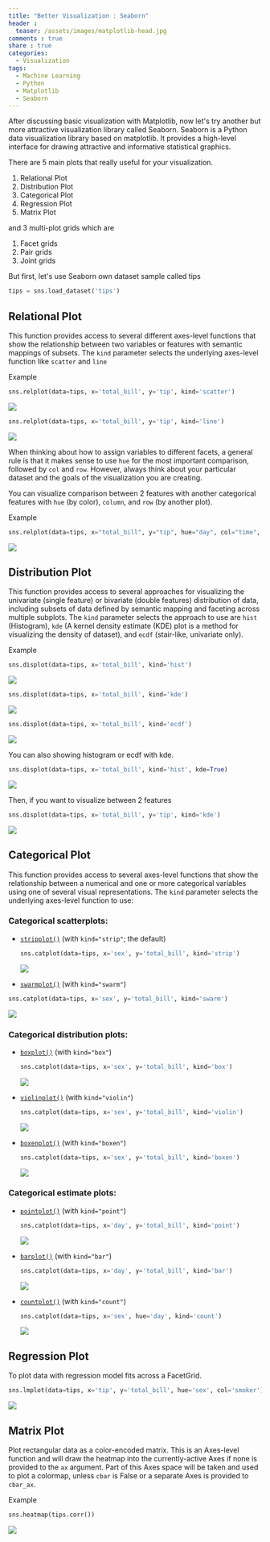 ```yaml
---
title: "Better Visualization : Seaborn"
header :
  teaser: /assets/images/matplotlib-head.jpg
comments : true
share : true
categories:
  - Visualization
tags:
  - Machine Learning
  - Python
  - Matplotlib
  - Seaborn
---
```

After discussing basic visualization with Matplotlib, now let's try another but more attractive visualization library called Seaborn. Seaborn is a Python data visualization library based on matplotlib. It provides a high-level interface for drawing attractive and informative statistical graphics.

There are 5 main plots that really useful for your visualization.

1. Relational Plot
2. Distribution Plot
3. Categorical Plot
4. Regression Plot
5. Matrix Plot

and 3 multi-plot grids which are

1. Facet grids
2. Pair grids
3. Joint grids

But first, let's use Seaborn own dataset sample called tips

```python
tips = sns.load_dataset('tips')
```

## Relational Plot

This function provides access to several different axes-level functions that show the relationship between two variables  or features with semantic mappings of subsets. The `kind` parameter selects the underlying axes-level function like `scatter` and `line`

Example

```python
sns.relplot(data=tips, x='total_bill', y='tip', kind='scatter')
```

![](https://i.ibb.co/DpKjD8J/sns-scatter.png)

```python
sns.relplot(data=tips, x='total_bill', y='tip', kind='line')
```

![](https://i.ibb.co/Chndn9X/sns-line.png)

When thinking about how to assign variables to different facets, a general rule is that it makes sense to use `hue` for the most important comparison, followed by `col` and `row`. However, always think about your particular dataset and the goals of the visualization you are creating.

You can visualize comparison between 2 features with another categorical features with `hue` (by color), `column`, and `row` (by another plot).

Example

```python
sns.relplot(data=tips, x="total_bill", y="tip", hue="day", col="time", row="sex")
```

![](https://i.ibb.co/dKbBRgN/rel-group.png)

## Distribution Plot

This function provides access to several approaches for visualizing the univariate (single feature) or bivariate (double features) distribution of data, including subsets of data defined by semantic mapping and faceting across multiple subplots. The `kind` parameter selects the approach to use are `hist` (Histogram), `kde` (A kernel density estimate (KDE) plot is a method for visualizing the density of dataset), and `ecdf` (stair-like, univariate only).

Example

```python
sns.displot(data=tips, x='total_bill', kind='hist')
```

![](https://i.ibb.co/jvW9R7y/sns-hist.png)

```python
sns.displot(data=tips, x='total_bill', kind='kde')
```

![](https://i.ibb.co/ZdkbD1v/sns-kde.png)

```python
sns.displot(data=tips, x='total_bill', kind='ecdf')
```

![](https://i.ibb.co/2vCkhDn/sns-ecdf.png)

You can also showing histogram or ecdf with kde.

```python
sns.displot(data=tips, x='total_bill', kind='hist', kde=True)
```

![](https://i.ibb.co/zJTTsQN/sns-histkde.png)

Then, if you want to visualize between 2 features

```python
sns.displot(data=tips, x='total_bill', y='tip', kind='kde')
```

![](https://i.ibb.co/ydDgKXQ/sns-bivkde.png)

## Categorical Plot

This function provides access to several axes-level functions that show the relationship between a numerical and one or more categorical variables using one of several visual representations. The `kind` parameter selects the underlying axes-level function to use:

### Categorical scatterplots:

- [`stripplot()`](https://seaborn.pydata.org/generated/seaborn.stripplot.html#seaborn.stripplot) (with `kind="strip"`; the default)

  ```python
  sns.catplot(data=tips, x='sex', y='total_bill', kind='strip')
  ```

  ![](https://i.ibb.co/DCV3Sf3/sns-strip.png)
- [`swarmplot()`](https://seaborn.pydata.org/generated/seaborn.swarmplot.html#seaborn.swarmplot) (with `kind="swarm"`)

```python
sns.catplot(data=tips, x='sex', y='total_bill', kind='swarm')
```

![](https://i.ibb.co/JHRq5D7/sns-swarm.png)

### Categorical distribution plots:

- [`boxplot()`](https://seaborn.pydata.org/generated/seaborn.boxplot.html#seaborn.boxplot) (with `kind="box"`)

  ```python
  sns.catplot(data=tips, x='sex', y='total_bill', kind='box')
  ```

  ![](https://i.ibb.co/9GHk2YB/sns-box.png)
- [`violinplot()`](https://seaborn.pydata.org/generated/seaborn.violinplot.html#seaborn.violinplot) (with `kind="violin"`)

  ```python
  sns.catplot(data=tips, x='sex', y='total_bill', kind='violin')
  ```

  ![](https://i.ibb.co/RHq7wJs/sns-violin.png)
- [`boxenplot()`](https://seaborn.pydata.org/generated/seaborn.boxenplot.html#seaborn.boxenplot) (with `kind="boxen"`)

  ```python
  sns.catplot(data=tips, x='sex', y='total_bill', kind='boxen')
  ```

  ![](https://i.ibb.co/9yCSq42/sns-boxen.png)

### Categorical estimate plots:

- [`pointplot()`](https://seaborn.pydata.org/generated/seaborn.pointplot.html#seaborn.pointplot) (with `kind="point"`)

  ```python
  sns.catplot(data=tips, x='day', y='total_bill', kind='point')
  ```

  ![](https://i.ibb.co/S63GM3y/sns-point.png)
- [`barplot()`](https://seaborn.pydata.org/generated/seaborn.barplot.html#seaborn.barplot) (with `kind="bar"`)

  ```python
  sns.catplot(data=tips, x='day', y='total_bill', kind='bar')  
  ```

  ![](https://i.ibb.co/8sQnjRV/sns-bar.png)
- [`countplot()`](https://seaborn.pydata.org/generated/seaborn.countplot.html#seaborn.countplot) (with `kind="count"`)

  ```python
  sns.catplot(data=tips, x='sex', hue='day', kind='count')
  ```

  ![](https://i.ibb.co/djyVjhY/sns-count.png)

## Regression Plot

To plot data with regression model fits across a FacetGrid.

```python
sns.lmplot(data=tips, x='tip', y='total_bill', hue='sex', col='smoker')
```

![](https://i.ibb.co/wCqvkn5/sns-lm.png)

## Matrix Plot

Plot rectangular data as a color-encoded matrix. This is an Axes-level function and will draw the heatmap into the currently-active Axes if none is provided to the `ax` argument. Part of this Axes space will be taken and used to plot a colormap, unless `cbar` is False or a separate Axes is provided to `cbar_ax`.

Example

```python
sns.heatmap(tips.corr())
```

![](https://i.ibb.co/Y8V4B0Q/sns-heatmap.png)
